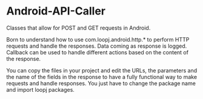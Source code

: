 # Android-API-Caller
Classes that allow for POST and GET requests in Android.

Born to understand how to use com.loopj.android.http.* to perform HTTP requests and handle the responses.
Data coming as response is logged. Callback can be used to handle different actions based on the content of the response.

You can copy the files in your project and edit the URLs, the parameters and the name of the fields in the response to have a fully functional way to make requests and handle responses. You just have to change the package name and import loopj packages.